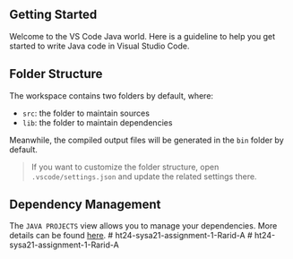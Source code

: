 ## Getting Started

Welcome to the VS Code Java world. Here is a guideline to help you get started to write Java code in Visual Studio Code.

## Folder Structure

The workspace contains two folders by default, where:

- `src`: the folder to maintain sources
- `lib`: the folder to maintain dependencies

Meanwhile, the compiled output files will be generated in the `bin` folder by default.

> If you want to customize the folder structure, open `.vscode/settings.json` and update the related settings there.

## Dependency Management

The `JAVA PROJECTS` view allows you to manage your dependencies. More details can be found [here](https://github.com/microsoft/vscode-java-dependency#manage-dependencies).
#   h t 2 4 - s y s a 2 1 - a s s i g n m e n t - 1 - R a r i d - A  
 #   h t 2 4 - s y s a 2 1 - a s s i g n m e n t - 1 - R a r i d - A  
 